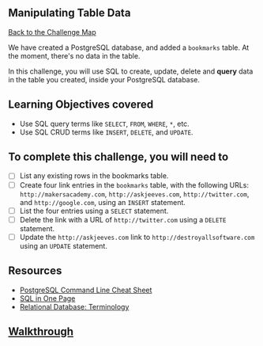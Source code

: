 ## Manipulating Table Data

[Back to the Challenge Map](00_challenge_map.md)

We have created a PostgreSQL database, and added a `bookmarks` table. At the moment, there's no data in the table.

In this challenge, you will use SQL to create, update, delete and **query** data in the table you created, inside your PostgreSQL database.

## Learning Objectives covered

* Use SQL query terms like `SELECT`, `FROM`, `WHERE`, `*`, etc.
* Use SQL CRUD terms like `INSERT`, `DELETE`, and `UPDATE`.

## To complete this challenge, you will need to

- [ ] List any existing rows in the bookmarks table.
- [ ] Create four link entries in the `bookmarks` table, with the following URLs: `http://makersacademy.com`, `http://askjeeves.com`, `http://twitter.com`, and `http://google.com`, using an `INSERT` statement.
- [ ] List the four entries using a `SELECT` statement.
- [ ] Delete the link with a URL of `http://twitter.com` using a `DELETE` statement.
- [ ] Update the `http://askjeeves.com` link to `http://destroyallsoftware.com` using an `UPDATE` statement.

## Resources

* [PostgreSQL Command Line Cheat Sheet](http://blog.jasonmeridth.com/posts/postgresql-command-line-cheat-sheet/)
* [SQL in One Page](http://www.cheat-sheets.org/sites/sql.su/)
* [Relational Database: Terminology](https://en.wikipedia.org/wiki/Relational_database#Terminology)

## [Walkthrough](walkthroughs/05.md)
